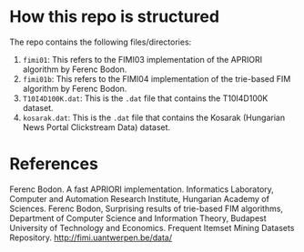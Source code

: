 # How this repo is structured

The repo contains the following files/directories:
1. `fimi01`: This refers to the FIMI03 implementation of the APRIORI algorithm by Ferenc Bodon.
2. `fimi01b`: This refers to the FIMI04 implementation of the trie-based FIM algorithm by Ferenc Bodon.
3. `T10I4D100K.dat`: This is the `.dat` file that contains the T10I4D100K dataset.
4. `kosarak.dat`: This is the `.dat` file that contains the Kosarak (Hungarian News Portal Clickstream Data) dataset.


# References
Ferenc Bodon. A fast APRIORI implementation. Informatics Laboratory, Computer and Automation Research Institute, Hungarian Academy of Sciences.
Ferenc Bodon, Surprising results of trie-based FIM algorithms, Department of Computer Science and Information Theory, Budapest University of Technology and Economics.
Frequent Itemset Mining Datasets Repository. http://fimi.uantwerpen.be/data/